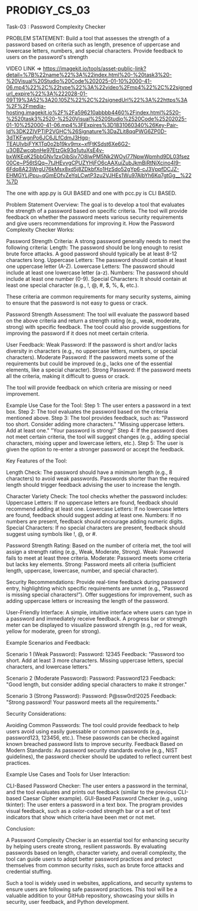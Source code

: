 # PRODIGY_CS_03

Task-03 : Password Complexity Checker

PROBLEM STATEMENT: Build a tool that assesses the strength of a password 
based on criteria such as length, presence of uppercase 
and lowercase letters, numbers, and special characters. 
Provide feedback to users on the password's strength

VIDEO LINK => https://imagekit.io/tools/asset-public-link?detail=%7B%22name%22%3A%22index.html%20-%20task3%20-%20Visual%20Studio%20Code%202025-01-10%2000-41-06.mp4%22%2C%22type%22%3A%22video%2Fmp4%22%2C%22signedurl_expire%22%3A%222028-01-09T19%3A52%3A20.105Z%22%2C%22signedUrl%22%3A%22https%3A%2F%2Fmedia-hosting.imagekit.io%2F%2Fa596210abbbb4460%2Findex.html%2520-%2520task3%2520-%2520Visual%2520Studio%2520Code%25202025-01-10%252000-41-06.mp4%3FExpires%3D1831060340%26Key-Pair-Id%3DK2ZIVPTIP2VGHC%26Signature%3DaZLit8qqPWG6ZP0D-3dTKFwgnPo6JC6JLfCdmJ3Hgq-TEAUIvbjFYK1Tq0o2b19kv9mx~xfFtKSdst6Xe6G2-u3OBZwcqbnHe97EtzGk93q1utuXsE4v-bxWKEqK25bbGNv1zxOibSiv7O8lwPM5Nk2WOyl77NpwWpmhd9DL03fsez00Ce~P56tSQq~7tJHEvvgCPUZYHjFO6cAAXuiZubJkmBiRtNjXcino4I9-6Fdq8A23WrgU76kMsx8xd5j8ZDkbfXo1HzSdo52gYp6-cJ3VppfDCJZ-EHMGYLjPpu~qGmEOfvZeYqLCwtP3zu2VJHEs1Wu97AlbYh6Kq7gtGg__%22%7D

The one with app.py is GUI BASED and one with pcc.py is CLI BASED.

Problem Statement Overview: The goal is to develop a tool that evaluates the strength of a password based on specific criteria. The tool will provide feedback on whether the password meets various security requirements and give users recommendations for improving it.
How the Password Complexity Checker Works:

  Password Strength Criteria: A strong password generally needs to meet the following criteria:
        Length: The password should be long enough to resist brute force attacks. A good password should typically be at least 8-12 characters long.
        Uppercase Letters: The password should contain at least one uppercase letter (A-Z).
        Lowercase Letters: The password should include at least one lowercase letter (a-z).
        Numbers: The password should include at least one number (0-9).
        Special Characters: It should contain at least one special character (e.g., !, @, #, $, %, &, etc.).

  These criteria are common requirements for many security systems, aiming to ensure that the password is not easy to guess or crack.

  Password Strength Assessment:
        The tool will evaluate the password based on the above criteria and return a strength rating (e.g., weak, moderate, strong) with specific feedback.
        The tool could also provide suggestions for improving the password if it does not meet certain criteria.

   User Feedback:
        Weak Password: If the password is short and/or lacks diversity in characters (e.g., no uppercase letters, numbers, or special characters).
        Moderate Password: If the password meets some of the requirements but could be improved (e.g., lacks one of the essential elements, like a special character).
        Strong Password: If the password meets all the criteria, making it difficult to guess or crack.

   The tool will provide feedback on which criteria are missing or need improvement.

  Example Use Case for the Tool:
        Step 1: The user enters a password in a text box.
        Step 2: The tool evaluates the password based on the criteria mentioned above.
        Step 3: The tool provides feedback, such as:
            "Password too short. Consider adding more characters."
            "Missing uppercase letters. Add at least one."
            "Your password is strong!"
        Step 4: If the password does not meet certain criteria, the tool will suggest changes (e.g., adding special characters, mixing upper and lowercase letters, etc.).
        Step 5: The user is given the option to re-enter a stronger password or accept the feedback.

Key Features of the Tool:

   Length Check:
        The password should have a minimum length (e.g., 8 characters) to avoid weak passwords.
        Passwords shorter than the required length should trigger feedback advising the user to increase the length.

  Character Variety Check:
      The tool checks whether the password includes:
        Uppercase Letters: If no uppercase letters are found, feedback should recommend adding at least one.
        Lowercase Letters: If no lowercase letters are found, feedback should suggest adding at least one.
        Numbers: If no numbers are present, feedback should encourage adding numeric digits.
        Special Characters: If no special characters are present, feedback should suggest using symbols like !, @, or #.

  Password Strength Rating:
       Based on the number of criteria met, the tool will assign a strength rating (e.g., Weak, Moderate, Strong).
       Weak: Password fails to meet at least three criteria.
       Moderate: Password meets some criteria but lacks key elements.
       Strong: Password meets all criteria (sufficient length, uppercase, lowercase, number, and special character).

   Security Recommendations:
       Provide real-time feedback during password entry, highlighting which specific requirements are unmet (e.g., “Password is missing special characters!”).
       Offer suggestions for improvement, such as adding uppercase letters or increasing the length of the password.

  User-Friendly Interface:
       A simple, intuitive interface where users can type in a password and immediately receive feedback.
       A progress bar or strength meter can be displayed to visualize password strength (e.g., red for weak, yellow for moderate, green for strong).

Example Scenarios and Feedback:

   Scenario 1 (Weak Password):
       Password: 12345
       Feedback: "Password too short. Add at least 3 more characters. Missing uppercase letters, special characters, and lowercase letters."

   Scenario 2 (Moderate Password):
      Password: Password123
      Feedback: "Good length, but consider adding special characters to make it stronger."

  Scenario 3 (Strong Password):
     Password: P@ssw0rd!2025
     Feedback: "Strong password! Your password meets all the requirements."

Security Considerations:

  Avoiding Common Passwords: The tool could provide feedback to help users avoid using easily guessable or common passwords (e.g., password123, 123456, etc.). These passwords can be checked against known breached password lists to improve security.
  Feedback Based on Modern Standards: As password security standards evolve (e.g., NIST guidelines), the password checker should be updated to reflect current best practices.

Example Use Cases and Tools for User Interaction:

  CLI-Based Password Checker:
      The user enters a password in the terminal, and the tool evaluates and prints out feedback (similar to the previous CLI-based Caesar Cipher example).
  GUI-Based Password Checker (e.g., using tkinter):
      The user enters a password in a text box.
      The program provides visual feedback, such as a color-coded strength bar or a set of text indicators that show which criteria have been met or not met.

Conclusion:

A Password Complexity Checker is an essential tool for enhancing security by helping users create strong, resilient passwords. By evaluating passwords based on length, character variety, and overall complexity, the tool can guide users to adopt better password practices and protect themselves from common security risks, such as brute force attacks and credential stuffing.

Such a tool is widely used in websites, applications, and security systems to ensure users are following safe password practices. This tool will be a valuable addition to your GitHub repository, showcasing your skills in security, user feedback, and Python development.
